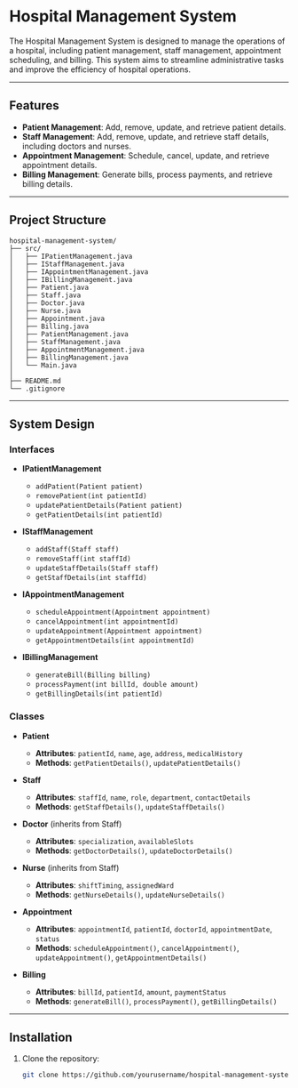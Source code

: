 # Hospital Management System

The Hospital Management System is designed to manage the operations of a hospital, including patient management, staff management, appointment scheduling, and billing. This system aims to streamline administrative tasks and improve the efficiency of hospital operations.

---

## Features

- **Patient Management**: Add, remove, update, and retrieve patient details.
- **Staff Management**: Add, remove, update, and retrieve staff details, including doctors and nurses.
- **Appointment Management**: Schedule, cancel, update, and retrieve appointment details.
- **Billing Management**: Generate bills, process payments, and retrieve billing details.

---

## Project Structure
```
hospital-management-system/
├── src/
│   ├── IPatientManagement.java
│   ├── IStaffManagement.java
│   ├── IAppointmentManagement.java
│   ├── IBillingManagement.java
│   ├── Patient.java
│   ├── Staff.java
│   ├── Doctor.java
│   ├── Nurse.java
│   ├── Appointment.java
│   ├── Billing.java
│   ├── PatientManagement.java
│   ├── StaffManagement.java
│   ├── AppointmentManagement.java
│   ├── BillingManagement.java
│   └── Main.java
│
├── README.md
└── .gitignore
```

---

## System Design

### Interfaces

- **IPatientManagement**
  - `addPatient(Patient patient)`
  - `removePatient(int patientId)`
  - `updatePatientDetails(Patient patient)`
  - `getPatientDetails(int patientId)`

- **IStaffManagement**
  - `addStaff(Staff staff)`
  - `removeStaff(int staffId)`
  - `updateStaffDetails(Staff staff)`
  - `getStaffDetails(int staffId)`

- **IAppointmentManagement**
  - `scheduleAppointment(Appointment appointment)`
  - `cancelAppointment(int appointmentId)`
  - `updateAppointment(Appointment appointment)`
  - `getAppointmentDetails(int appointmentId)`

- **IBillingManagement**
  - `generateBill(Billing billing)`
  - `processPayment(int billId, double amount)`
  - `getBillingDetails(int patientId)`

### Classes

- **Patient**
  - **Attributes**: `patientId`, `name`, `age`, `address`, `medicalHistory`
  - **Methods**: `getPatientDetails()`, `updatePatientDetails()`

- **Staff**
  - **Attributes**: `staffId`, `name`, `role`, `department`, `contactDetails`
  - **Methods**: `getStaffDetails()`, `updateStaffDetails()`

- **Doctor** (inherits from Staff)
  - **Attributes**: `specialization`, `availableSlots`
  - **Methods**: `getDoctorDetails()`, `updateDoctorDetails()`

- **Nurse** (inherits from Staff)
  - **Attributes**: `shiftTiming`, `assignedWard`
  - **Methods**: `getNurseDetails()`, `updateNurseDetails()`

- **Appointment**
  - **Attributes**: `appointmentId`, `patientId`, `doctorId`, `appointmentDate`, `status`
  - **Methods**: `scheduleAppointment()`, `cancelAppointment()`, `updateAppointment()`, `getAppointmentDetails()`

- **Billing**
  - **Attributes**: `billId`, `patientId`, `amount`, `paymentStatus`
  - **Methods**: `generateBill()`, `processPayment()`, `getBillingDetails()`

---

## Installation

1. Clone the repository:
   ```bash
   git clone https://github.com/yourusername/hospital-management-system.git
